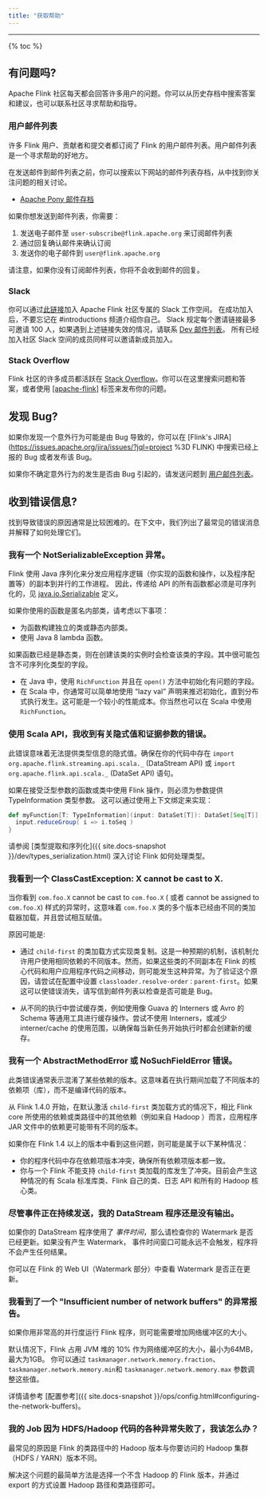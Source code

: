 ```yaml
---
title: "获取帮助"
---
```


<hr />

{% toc %}

## 有问题吗?

Apache Flink 社区每天都会回答许多用户的问题。你可以从历史存档中搜索答案和建议，也可以联系社区寻求帮助和指导。

### 用户邮件列表

许多 Flink 用户、贡献者和提交者都订阅了 Flink 的用户邮件列表。用户邮件列表是一个寻求帮助的好地方。

在发送邮件到邮件列表之前，你可以搜索以下网站的邮件列表存档，从中找到你关注问题的相关讨论。

- [Apache Pony 邮件存档](https://lists.apache.org/list.html?user@flink.apache.org)

如果你想发送到邮件列表，你需要：

1. 发送电子邮件至 `user-subscribe@flink.apache.org` 来订阅邮件列表
2. 通过回复确认邮件来确认订阅
3. 发送你的电子邮件到 `user@flink.apache.org`

请注意，如果你没有订阅邮件列表，你将不会收到邮件的回复。

### Slack

你可以通过[此链接](https://join.slack.com/t/apache-flink/shared_invite/zt-1cgye7hwj-DjmNc~WtG1SmbNtUkUoAGA)加入 Apache Flink 社区专属的 Slack 工作空间。
在成功加入后，不要忘记在 #introductions 频道介绍你自己。
Slack 规定每个邀请链接最多可邀请 100 人，如果遇到上述链接失效的情况，请联系 [Dev 邮件列表](#mailing-lists)。
所有已经加入社区 Slack 空间的成员同样可以邀请新成员加入。

### Stack Overflow

Flink 社区的许多成员都活跃在 [Stack Overflow](https://stackoverflow.com)。你可以在这里搜索问题和答案，或者使用 [\[apache-flink\]](https://stackoverflow.com/questions/tagged/apache-flink)  标签来发布你的问题。

## 发现 Bug?

如果你发现一个意外行为可能是由 Bug 导致的，你可以在 [Flink's JIRA](https://issues.apache.org/jira/issues/?jql=project %3D FLINK) 中搜索已经上报的 Bug 或者发布该 Bug。

如果你不确定意外行为的发生是否由 Bug 引起的，请发送问题到 [用户邮件列表](#user-mailing-list)。

## 收到错误信息?

找到导致错误的原因通常是比较困难的。在下文中，我们列出了最常见的错误消息并解释了如何处理它们。

### 我有一个 NotSerializableException 异常。

Flink 使用 Java 序列化来分发应用程序逻辑（你实现的函数和操作，以及程序配置等）的副本到并行的工作进程。
因此，传递给 API 的所有函数都必须是可序列化的，见 
[java.io.Serializable](http://docs.oracle.com/javase/8/docs/api/java/io/Serializable.html) 定义。

如果你使用的函数是匿名内部类，请考虑以下事项：

  - 为函数构建独立的类或静态内部类。
  - 使用 Java 8 lambda 函数。

如果函数已经是静态类，则在创建该类的实例时会检查该类的字段。其中很可能包含不可序列化类型的字段。

  - 在 Java 中，使用 `RichFunction` 并且在 `open()` 方法中初始化有问题的字段。
  - 在 Scala 中，你通常可以简单地使用 “lazy val” 声明来推迟初始化，直到分布式执行发生。这可能是一个较小的性能成本。你当然也可以在 Scala 中使用 `RichFunction`。

### 使用 Scala API，我收到有关隐式值和证据参数的错误。

此错误意味着无法提供类型信息的隐式值。确保在你的代码中存在 `import org.apache.flink.streaming.api.scala._` (DataStream API) 或 
`import org.apache.flink.api.scala._` (DataSet API) 语句。

如果在接受泛型参数的函数或类中使用 Flink 操作，则必须为参数提供 TypeInformation 类型参数。
这可以通过使用上下文绑定来实现：

~~~scala
def myFunction[T: TypeInformation](input: DataSet[T]): DataSet[Seq[T]] = {
  input.reduceGroup( i => i.toSeq )
}
~~~

请参阅 [类型提取和序列化]({{ site.docs-snapshot }}/dev/types_serialization.html) 深入讨论 Flink 如何处理类型。

### 我看到一个 ClassCastException: X cannot be cast to X.

当你看到 `com.foo.X` cannot be cast to `com.foo.X` ( 或者 cannot be assigned to `com.foo.X`) 样式的异常时，这意味着 `com.foo.X` 类的多个版本已经由不同的类加载器加载，并且尝试相互赋值。

原因可能是:

  - 通过 `child-first` 的类加载方式实现类复制。这是一种预期的机制，该机制允许用户使用相同依赖的不同版本。然而，如果这些类的不同副本在 Flink 的核心代码和用户应用程序代码之间移动，则可能发生这种异常。为了验证这个原因，请尝试在配置中设置 `classloader.resolve-order：parent-first`。如果这可以使错误消失，请写信到邮件列表以检查是否可能是 Bug。
  
  - 从不同的执行中尝试缓存类，例如使用像 Guava 的 Interners 或 Avro 的 Schema 等通用工具进行缓存操作。尝试不使用 Interners，或减少 interner/cache 的使用范围，以确保每当新任务开始执行时都会创建新的缓存。

### 我有一个 AbstractMethodError 或 NoSuchFieldError 错误。

此类错误通常表示混淆了某些依赖的版本。这意味着在执行期间加载了不同版本的依赖项（库），而不是编译代码的版本。

从 Flink 1.4.0 开始，在默认激活 `child-first` 类加载方式的情况下，相比 Flink core 所使用的依赖或类路径中的其他依赖（例如来自 Hadoop ）而言，应用程序 JAR 文件中的依赖更可能带有不同的版本。

如果你在 Flink 1.4 以上的版本中看到这些问题，则可能是属于以下某种情况：

  - 你的程序代码中存在依赖项版本冲突，确保所有依赖项版本都一致。
  - 你与一个 Flink 不能支持 `child-first` 类加载的库发生了冲突。目前会产生这种情况的有 Scala 标准库类、Flink 自己的类、日志 API 和所有的 Hadoop 核心类。

### 尽管事件正在持续发送，我的 DataStream 程序还是没有输出。

如果你的 DataStream 程序使用了 *事件时间*，那么请检查你的 Watermark 是否已经更新。如果没有产生 Watermark，
事件时间窗口可能永远不会触发，程序将不会产生任何结果。

你可以在 Flink 的 Web UI（Watermark 部分）中查看 Watermark 是否正在更新。

### 我看到了一个 "Insufficient number of network buffers" 的异常报告。

如果你用非常高的并行度运行 Flink 程序，则可能需要增加网络缓冲区的大小。

默认情况下，Flink 占用 JVM 堆的 10% 作为网络缓冲区的大小，最小为64MB，最大为1GB。
你可以通过 `taskmanager.network.memory.fraction`、 `taskmanager.network.memory.min`和
`taskmanager.network.memory.max` 参数调整这些值。

详情请参考 [配置参考]({{ site.docs-snapshot }}/ops/config.html#configuring-the-network-buffers)。

### 我的 Job 因为 HDFS/Hadoop 代码的各种异常失败了，我该怎么办？

最常见的原因是 Flink 的类路径中的 Hadoop 版本与你要访问的 Hadoop 集群（HDFS / YARN）版本不同。

解决这个问题的最简单方法是选择一个不含 Hadoop 的 Flink 版本，并通过 export 的方式设置 Hadoop 路径和类路径即可。
